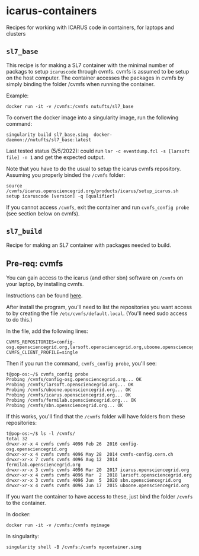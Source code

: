 # icarus-containers
Recipes for working with ICARUS code in containers, for laptops and clusters

## `sl7_base`

This recipe is for making a SL7 container with the minimal number of packags to setup `icaruscode` through cvmfs.
cvmfs is assumed to be setup on the host computer.
The container accesses the packages in cvmfs by simply binding the folder /cvmfs when running the container.

Example:

```
docker run -it -v /cvmfs:/cvmfs nutufts/sl7_base
```

To convert the docker image into a singularity image, run the following command:

```
singularity build sl7_base.simg  docker-daemon://nutufts/sl7_base:latest
```

Last tested status (5/5/2022): could run `lar -c eventdump.fcl -s [larsoft file] -n 1` and get the expected output.

Note that you have to do the usual to setup the icarus cvmfs repository. Assuming you properly binded the `/cvmfs` folder:

```
source /cvmfs/icarus.opensciencegrid.org/products/icarus/setup_icarus.sh
setup icaruscode [version] -q [qualifier]
```

If you cannot access `/cvmfs`, exit the container and run `cvmfs_config probe` (see section below on cvmfs).

## `sl7_build`

Recipe for making an SL7 container with packages needed to build.

## Pre-req: cvmfs

You can gain access to the icarus (and other sbn) software on `/cvmfs` on your laptop, by installing cvmfs.

Instructions can be found [here](https://cvmfs.readthedocs.io/en/stable/cpt-quickstart.html).

After install the program, you'll need to list the repositories you want access to by creating the file `/etc/cvmfs/default.local`. (You'll need sudo access to do this.)

In the file, add the following lines:

```
CVMFS_REPOSITORIES=config-osg.opensciencegrid.org,larsoft.opensciencegrid.org,uboone.opensciencegrid.org,icarus.opensciencegrid.org,fermilab.opensciencegrid.org,sbn.opensciencegrid.org
CVMFS_CLIENT_PROFILE=single
```

Then if you run the command, `cvmfs_config probe`, you'll see:

```
t@pop-os:~/$ cvmfs_config probe
Probing /cvmfs/config-osg.opensciencegrid.org... OK
Probing /cvmfs/larsoft.opensciencegrid.org... OK
Probing /cvmfs/uboone.opensciencegrid.org... OK
Probing /cvmfs/icarus.opensciencegrid.org... OK
Probing /cvmfs/fermilab.opensciencegrid.org... OK
Probing /cvmfs/sbn.opensciencegrid.org... OK
```

If this works, you'll find that the `/cvmfs` folder will have folders from these repositories:

```
t@pop-os:~/$ ls -l /cvmfs/
total 32
drwxr-xr-x 4 cvmfs cvmfs 4096 Feb 26  2016 config-osg.opensciencegrid.org
drwxr-xr-x 4 cvmfs cvmfs 4096 May 28  2014 cvmfs-config.cern.ch
drwxr-xr-x 7 cvmfs cvmfs 4096 Aug 12  2014 fermilab.opensciencegrid.org
drwxr-xr-x 3 cvmfs cvmfs 4096 Mar 20  2017 icarus.opensciencegrid.org
drwxr-xr-x 4 cvmfs cvmfs 4096 Mar  2  2018 larsoft.opensciencegrid.org
drwxr-xr-x 3 cvmfs cvmfs 4096 Jun  5  2020 sbn.opensciencegrid.org
drwxr-xr-x 4 cvmfs cvmfs 4096 Jun 17  2015 uboone.opensciencegrid.org
```

If you want the container to have access to these, just bind the folder `/cvmfs` to the container.

In docker:

```
docker run -it -v /cvmfs:/cvmfs myimage
```

In singularity:

```
singularity shell -B /cvmfs:/cvmfs mycontainer.simg
```